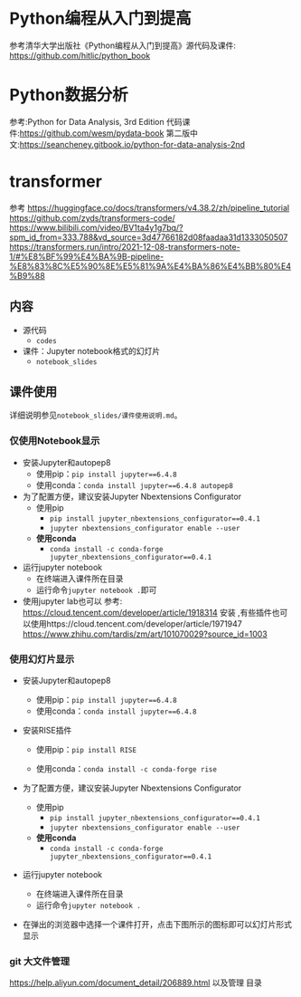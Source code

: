 # Python编程从入门到提高
参考清华大学出版社《Python编程从入门到提高》源代码及课件: https://github.com/hitlic/python_book

# Python数据分析
参考:Python for Data Analysis, 3rd Edition  代码课件:https://github.com/wesm/pydata-book
第二版中文:https://seancheney.gitbook.io/python-for-data-analysis-2nd

# transformer
参考 https://huggingface.co/docs/transformers/v4.38.2/zh/pipeline_tutorial
https://github.com/zyds/transformers-code/
https://www.bilibili.com/video/BV1ta4y1g7bq/?spm_id_from=333.788&vd_source=3d47766182d08faadaa31d1333050507
https://transformers.run/intro/2021-12-08-transformers-note-1/#%E8%BF%99%E4%BA%9B-pipeline-%E8%83%8C%E5%90%8E%E5%81%9A%E4%BA%86%E4%BB%80%E4%B9%88

## 内容

- 源代码
  - `codes`
- 课件：Jupyter notebook格式的幻灯片
  - `notebook_slides`

## 课件使用

详细说明参见`notebook_slides/课件使用说明.md`。

### 仅使用Notebook显示

- 安装Jupyter和autopep8
  - 使用pip：`pip install jupyter==6.4.8`
  - 使用conda：`conda install jupyter==6.4.8 autopep8`
- 为了配置方便，建议安装Jupyter Nbextensions Configurator
  - 使用pip
    - `pip install jupyter_nbextensions_configurator==0.4.1`
    - `jupyter nbextensions_configurator enable --user`
  - __使用conda__
    - `conda install -c conda-forge jupyter_nbextensions_configurator==0.4.1`
- 运行jupyter notebook
  - 在终端进入课件所在目录
  - 运行命令`jupyter notebook .`即可
- 使用jupyter lab也可以
  参考: https://cloud.tencent.com/developer/article/1918314 安装 ,有些插件也可以使用https://cloud.tencent.com/developer/article/1971947
  https://www.zhihu.com/tardis/zm/art/101070029?source_id=1003
### 使用幻灯片显示

- 安装Jupyter和autopep8
  - 使用pip：`pip install jupyter==6.4.8`
  - 使用conda：`conda install jupyter==6.4.8`

- 安装RISE插件
  - 使用pip：`pip install RISE`

  - 使用conda：`conda install -c conda-forge rise`
  
- 为了配置方便，建议安装Jupyter Nbextensions Configurator
  - 使用pip
    - `pip install jupyter_nbextensions_configurator==0.4.1`
    - `jupyter nbextensions_configurator enable --user`
  - __使用conda__
    - `conda install -c conda-forge jupyter_nbextensions_configurator==0.4.1`

- 运行jupyter notebook

  - 在终端进入课件所在目录
  - 运行命令`jupyter notebook .`

- 在弹出的浏览器中选择一个课件打开，点击下图所示的图标即可以幻灯片形式显示

### git 大文件管理

https://help.aliyun.com/document_detail/206889.html
以及管理 目录

